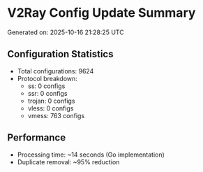 # V2Ray Config Update Summary
Generated on: 2025-10-16 21:28:25 UTC

## Configuration Statistics
- Total configurations: 9624
- Protocol breakdown:
  - ss: 0 configs
  - ssr: 0 configs
  - trojan: 0 configs
  - vless: 0 configs
  - vmess: 763 configs

## Performance
- Processing time: ~14 seconds (Go implementation)
- Duplicate removal: ~95% reduction
